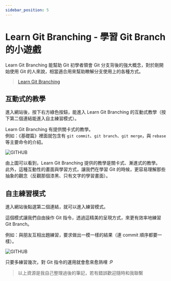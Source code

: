 ```yaml
---
sidebar_position: 5
---
```


# Learn Git Branching - 學習 Git Branch 的小遊戲

Learn Git Branching 能幫助 Git 初學者領會 Git 分支背後的強大概念，對於剛開始使用 Git 的人來說，相當適合用來幫助瞭解分支使用上的各種方式。

> [Learn Git Branching](https://learngitbranching.js.org/)

## 互動式的教學

進入網站後，按下右方綠色按鈕，能進入 Learn Git Branching 的互動式教學（按下第二個連結能進入自主練習模式）。

Learn Git Branching 有提供關卡式的教學。  
例如：《基礎篇》裡面就包含有 `git commit`、`git branch`、`git merge`，與 `rebase` 等主要命令的介紹。

![GITHUB](https://i.imgur.com/9LrmZvk.png)

由上圖可以看到，Learn Git Branching 提供的教學是關卡式、漸進式的教學。  
此外，這種互動性的畫面與學習方式，讓我們在學習 Git 的時候，更容易理解那些抽象的觀念（反觀那個漆黑、只有文字的學習畫面）。

## 自主練習模式

進入網站後點選第二個連結，就可以進入練習模式。

這個模式讓我們自由操作 Git 指令，透過這精美的呈現方式，來更有效率地練習 Git Branch。

例如：與朋友互相出題練習，要求做出一模一樣的結果（連 commit 順序都要一樣）。

![GITHUB](https://i.imgur.com/k2DhQXP.png)

只要多練習幾次，對 Git 指令的運用就會愈來愈熟哩 :P

> 以上資源是我自己整理過後的筆記，若有錯誤歡迎隨時和我聯繫
